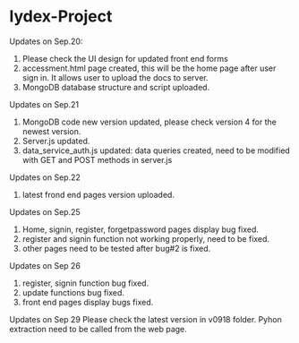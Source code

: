 # lydex-Project
Updates on Sep.20:
1. Please check the UI design for updated front end forms
2. accessment.html page created, this will be the home page after user sign in. It allows user to upload the docs to server.
3. MongoDB database structure and script uploaded.

Updates on Sep.21
1. MongoDB code new version updated, please check version 4 for the newest version.
2. Server.js updated.
3. data_service_auth.js updated: data queries created, need to be modified with GET and POST methods in server.js

Updates on Sep.22
1. latest frond end pages version uploaded.

Updates on Sep.25
1. Home, signin, register, forgetpassword pages display bug fixed.
2. register and signin function not working properly, need to be fixed.
3. other pages need to be tested after bug#2 is fixed.

Updates on Sep 26
1. register, signin function bug fixed.
2. update functions bug fixed.
3. front end pages display bugs fixed.

Updates on Sep 29
Please check the latest version in v0918 folder. Pyhon extraction need to be called from the web page.

